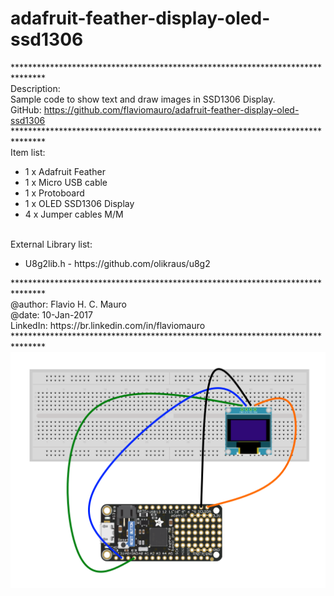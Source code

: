 # adafruit-feather-display-oled-ssd1306

 *******************************************************************************<br />
   Description:<br />
   Sample code to show text and draw images in SSD1306 Display.<br />
   GitHub: https://github.com/flaviomauro/adafruit-feather-display-oled-ssd1306<br />
 *******************************************************************************<br />
   Item list:<br />
<ul>
   <li>1 x Adafruit Feather </li>
   <li>1 x Micro USB cable </li>
   <li>1 x Protoboard </li>
   <li>1 x OLED SSD1306 Display </li>
   <li>4 x Jumper cables M/M </li>
</ul>
<br />
   External Library list:<br />
<ul>
   <li>U8g2lib.h - https://github.com/olikraus/u8g2 </li>
</ul>
 *******************************************************************************<br />
   @author: Flavio H. C. Mauro<br />
   @date:   10-Jan-2017<br />
   LinkedIn: https://br.linkedin.com/in/flaviomauro<br />
 *******************************************************************************







<img src="https://github.com/flaviomauro/adafruit-feather-display-oled-ssd1306/blob/master/Adafruit_Feather_Display_OLED_SSD1306.png">
